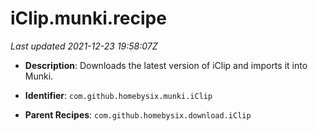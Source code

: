 # iClip.munki.recipe

_Last updated 2021-12-23 19:58:07Z_

- **Description**: Downloads the latest version of iClip and imports it into Munki.

- **Identifier**: `com.github.homebysix.munki.iClip`

- **Parent Recipes**: `com.github.homebysix.download.iClip`